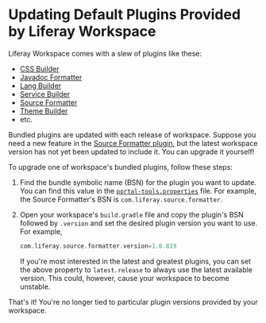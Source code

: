 # Updating Default Plugins Provided by Liferay Workspace

Liferay Workspace comes with a slew of plugins like these: 

- [CSS Builder](https://github.com/liferay/liferay-portal/tree/master/modules/util/css-builder)
- [Javadoc Formatter](https://github.com/liferay/liferay-portal/tree/master/modules/util/javadoc-formatter)
- [Lang Builder](https://github.com/liferay/liferay-portal/tree/master/modules/util/lang-builder)
- [Service Builder](https://github.com/liferay/liferay-portal/tree/master/modules/util/portal-tools-service-builder)
- [Source Formatter](https://github.com/liferay/liferay-portal/tree/master/modules/util/source-formatter)
- [Theme Builder](https://github.com/liferay/liferay-portal/tree/master/modules/util/portal-tools-theme-builder)
- etc.

Bundled plugins are updated with each release of workspace. Suppose you need
a new feature in the 
[Source Formatter plugin](https://repository.liferay.com/nexus/content/repositories/liferay-public-releases/com/liferay/com.liferay.source.formatter/),
but the latest workspace version has not yet been updated to include it. You can
upgrade it yourself!

To upgrade one of workspace's bundled plugins, follow these steps:

1.  Find the bundle symbolic name (BSN) for the plugin you want to update. You
    can find this value in the
    [`portal-tools.properties`](https://github.com/liferay/liferay-portal/blob/master/modules/sdk/gradle-plugins/src/main/resources/com/liferay/gradle/plugins/dependencies/portal-tools.properties)
    file. For example, the Source Formatter's BSN is
    `com.liferay.source.formatter`.

2.  Open your workspace's `build.gradle` file and copy the plugin's BSN followed
    by `.version` and set the desired plugin version you want to use. For
    example,

    ```groovy
    com.liferay.source.formatter.version=1.0.819
    ```

    If you're most interested in the latest and greatest plugins, you can set
    the above property to `latest.release` to always use the latest available
    version. This could, however, cause your workspace to become unstable.

That's it! You're no longer tied to particular plugin versions provided by your
workspace.